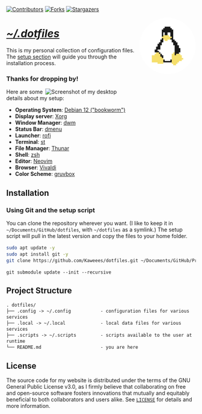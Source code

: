 <!-- PROJECT SHIELDS -->
<!--
*** I'm using markdown "reference style" links for readability.
*** Reference links are enclosed in brackets [ ] instead of parentheses ( ).
*** See the bottom of this document for the declaration of the reference variables
*** for contributors-url, forks-url, etc. This is an optional, concise syntax you may use.
*** https://www.markdownguide.org/basic-syntax/#reference-style-links
-->
<div align="left">

[![Contributors][contributors-shield]][contributors-url]
[![Forks][forks-shield]][forks-url]
[![Stargazers][stars-shield]][stars-url]

</div>

<a href="https://github.com/Kaweees/dotfiles">
  <img alt="Neovim Logo" src="assets/img/tux-pixel.png" align="right" width="150" style="border-radius:50%">
</a>

<div align="left">
  <h1><em><a href="https://miguelvf.dev/blog/dotfiles/compendium">~/.dotfiles</a></em></h1>
</div>

<!-- ABOUT THE PROJECT -->

This is my personal collection of configuration files. The [setup section](#installation) will guide you through the installation process.

### Thanks for dropping by!

<img src="assets/img/screenshot.png" alt="Screenshot of my desktop" align="right" width="400px">

Here are some details about my setup:

+ **Operating System**: [Debian 12 ("bookworm")](https://www.debian.org/releases/bookworm/)
+ **Display server**: [Xorg](https://www.x.org/wiki/)
+ **Window Manager**: [dwm](https://tools.suckless.org/dwm/)
+ **Status Bar**: [dmenu](https://tools.suckless.org/dmenu/)
+ **Launcher**: [rofi](https://davatorium.github.io/rofi/)
+ **Terminal**: [st](https://st.suckless.org/)
+ **File Manager**: [Thunar](https://git.xfce.org/xfce/thunar/)
+ **Shell**: [zsh](https://www.zsh.org/)
+ **Editor**: [Neovim](https://neovim.io/)
+ **Browser**: [Vivaldi](https://vivaldi.com)
+ **Color Scheme**: [gruvbox](https://github.com/morhetz/gruvbox)

## Installation

### Using Git and the setup script

You can clone the repository wherever you want. (I like to keep it in `~/Documents/GitHub/dotfiles`, with `~/dotfiles` as a symlink.) The setup script will pull in the latest version and copy the files to your home folder.

```sh
sudo apt update -y
sudo apt install git -y
git clone https://github.com/Kaweees/dotfiles.git ~/Documents/GitHub/Projects/dotfiles --recurse-submodules && cd dotfiles && python3 stowizer.py add zsh
```

```
git submodule update --init --recursive
```


<!-- PROJECT FILE STRUCTURE -->
## Project Structure

```
. dotfiles/
├── .config -> ~/.config           - configuration files for various services
├── .local -> ~/.local             - local data files for various services
├── .scripts -> ~/.scripts         - scripts available to the user at runtime
└── README.md                      - you are here
```

## License

The source code for my website is distributed under the terms of the GNU General Public License v3.0, as I firmly believe that collaborating on free and open-source software fosters innovations that mutually and equitably beneficial to both collaborators and users alike. See [`LICENSE`](./LICENSE) for details and more information.

<!-- MARKDOWN LINKS & IMAGES -->
<!-- https://www.markdownguide.org/basic-syntax/#reference-style-links -->

[contributors-shield]: https://img.shields.io/github/contributors/Kaweees/dotfiles.svg?style=for-the-badge
[contributors-url]: https://github.com/Kaweees/dotfiles/graphs/contributors
[forks-shield]: https://img.shields.io/github/forks/Kaweees/dotfiles.svg?style=for-the-badge
[forks-url]: https://github.com/Kaweees/dotfiles/network/members
[stars-shield]: https://img.shields.io/github/stars/Kaweees/dotfiles.svg?style=for-the-badge
[stars-url]: https://github.com/Kaweees/dotfiles/stargazers
